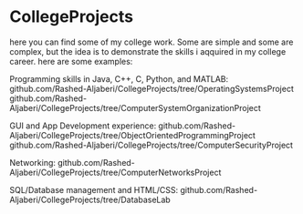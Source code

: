 # CollegeProjects
here you can find some of my college work. Some are simple and some are complex, but the idea is to demonstrate the skills i aqquired in my college career. here are some examples:

  Programming skills in Java, C++, C, Python, and MATLAB:
    	github.com/Rashed-Aljaberi/CollegeProjects/tree/OperatingSystemsProject
    	github.com/Rashed-Aljaberi/CollegeProjects/tree/ComputerSystemOrganizationProject 
    
  GUI and App Development experience: 
    	github.com/Rashed-Aljaberi/CollegeProjects/tree/ObjectOrientedProgrammingProject
    	github.com/Rashed-Aljaberi/CollegeProjects/tree/ComputerSecurityProject
    
  Networking: 
    	github.com/Rashed-Aljaberi/CollegeProjects/tree/ComputerNetworksProject
    
  SQL/Database management and HTML/CSS:
    	github.com/Rashed-Aljaberi/CollegeProjects/tree/DatabaseLab
